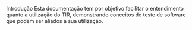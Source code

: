 Introdução
Esta documentação tem por objetivo facilitar o entendimento quanto a utilização do TIR, demonstrando conceitos de teste de software que podem ser aliados à sua utilização.